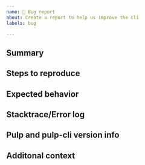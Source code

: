```yaml
---
name: 🐛 Bug report
about: Create a report to help us improve the cli
labels: bug

---
```


## Summary
<!-- A clear and concise description of what the bug is. -->

## Steps to reproduce
<!-- Steps to reproduce the behavior. Please list actual cli commands. -->

## Expected behavior
<!-- A clear and concise description of what you expected to happen. -->

## Stacktrace/Error log
<!-- If possible, add a stacktrace and/or logs -->

## Pulp and pulp-cli version info
<!-- Verbatim output of `pulp --version` and `pulp status` -->

## Additonal context
<!-- Add any other context about the problem here. -->
